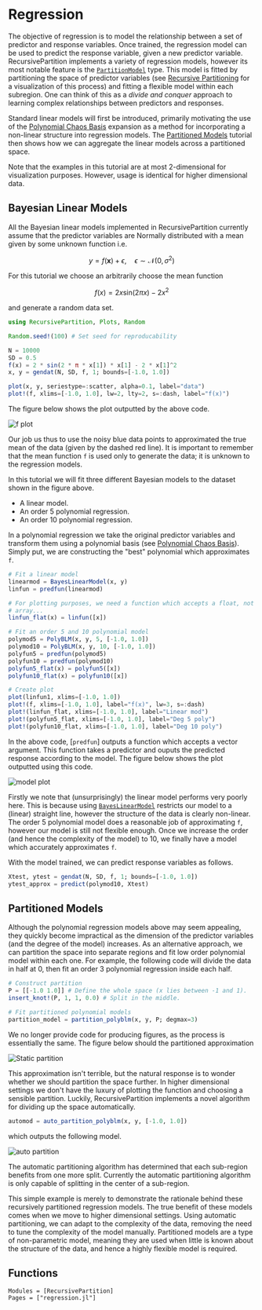 # Regression

The objective of regression is to model the relationship between a set of
predictor and response variables. Once trained, the regression model can be used
to predict the response variable, given a new predictor variable.
RecursivePartition implements a variety of regression models, however its
most notable feature is the [`PartitionModel`](@ref) type. This model is
fitted by partitioning the space of predictor variables
(see [Recursive Partitioning](@ref) for a visualization of this process) and fitting
a flexible model within each subregion. One can think of this as a
*divide and conquer* approach to learning complex relationships between
predictors and responses.

Standard linear models will first be introduced, primarily motivating the use
of the [Polynomial Chaos Basis](@ref) expansion as a method for incorporating
a non-linear structure into regression models. The [Partitioned Models](@ref)
tutorial then shows how we can aggregate the linear models across a partitioned
space.

Note that the examples in this tutorial are at most 2-dimensional for
visualization purposes. However, usage is identical for higher dimensional
data.

## Bayesian Linear Models

All the Bayesian linear models implemented in RecursivePartition currently
assume that the predictor variables are Normally distributed with a mean
given by some unknown function i.e.

```math
y = f(\boldsymbol{x}) + ϵ, \quad ϵ \sim \mathcal{N}(0, σ^2)
```

For this tutorial we choose an arbitrarily choose the mean function

```math
f(x) = 2 x \text{sin}(2 π x) - 2 x^2
```

and generate a random data set.

```julia
using RecursivePartition, Plots, Random

Random.seed!(100) # Set seed for reproducability

N = 10000
SD = 0.5
f(x) = 2 * sin(2 * π * x[1]) * x[1] - 2 * x[1]^2
x, y = gendat(N, SD, f, 1; bounds=[-1.0, 1.0])

plot(x, y, seriestype=:scatter, alpha=0.1, label="data")
plot!(f, xlims=[-1.0, 1.0], lw=2, lty=2, s=:dash, label="f(x)")
```

The figure below shows the plot outputted by the above code.

![f plot](figures/fplot.png)

Our job us thus to use the noisy blue data points to approximated the
true mean of the data (given by the dashed red line). It is important to
remember that the mean function ``f`` is used only to generate the data; it is
unknown to the regression models.

In this tutorial we will fit three different Bayesian models to the dataset shown
in the figure above.

* A linear model.
* An order 5 polynomial regression.
* An order 10 polynomial regression.

In a polynomial regression we take the original predictor variables
and transform them using a polynomial basis (see [Polynomial Chaos Basis](@ref)).
Simply put, we are constructing the "best" polynomial which approximates ``f``.

```julia
# Fit a linear model
linearmod = BayesLinearModel(x, y)
linfun = predfun(linearmod)

# For plotting purposes, we need a function which accepts a float, not an
# array...
linfun_flat(x) = linfun([x])

# Fit an order 5 and 10 polynomial model
polymod5 = PolyBLM(x, y, 5, [-1.0, 1.0])
polymod10 = PolyBLM(x, y, 10, [-1.0, 1.0])
polyfun5 = predfun(polymod5)
polyfun10 = predfun(polymod10)
polyfun5_flat(x) = polyfun5([x])
polyfun10_flat(x) = polyfun10([x])

# Create plot
plot(linfun1, xlims=[-1.0, 1.0])
plot!(f, xlims=[-1.0, 1.0], label="f(x)", lw=3, s=:dash)
plot!(linfun_flat, xlims=[-1.0, 1.0], label="Linear mod")
plot!(polyfun5_flat, xlims=[-1.0, 1.0], label="Deg 5 poly")
plot!(polyfun10_flat, xlims=[-1.0, 1.0], label="Deg 10 poly")
```

In the above code, [`predfun`] outputs a function which accepts a vector
argument. This function takes a predictor and ouputs the predicted response
according to the model. The figure below shows the plot outputted using this
code.

![model plot](figures/models.png)

Firstly we note that (unsurprisingly) the linear model performs very poorly here.
This is because using [`BayesLinearModel`](@ref) restricts our model to a
(linear) straight line, however the structure of the data is clearly non-linear.
The order 5 polynomial model does a reasonable job of approximating ``f``,
however our model is still not flexible enough. Once we increase the order
(and hence the complexity of the model) to 10, we finally have a model which
accurately approximates ``f``.

With the model trained, we can predict response variables as follows.

```julia
Xtest, ytest = gendat(N, SD, f, 1; bounds=[-1.0, 1.0])
ytest_approx = predict(polymod10, Xtest)
```

## Partitioned Models

Although the polynomial regression models above may seem appealing, they
quickly become impractical as the dimension of the predictor variables
(and the degree of the model) increases. As an alternative approach, we can
partition the space into separate regions and fit low order polynomial
model within each one. For example, the following code will divide the data
in half at 0, then fit an order 3 polynomial regression inside each half.

```julia
# Construct partition
P = [[-1.0 1.0]] # Define the whole space (x lies between -1 and 1).
insert_knot!(P, 1, 1, 0.0) # Split in the middle.

# Fit partitioned polynomial models
partition_model = partition_polyblm(x, y, P; degmax=3)
```

We no longer provide code for producing figures, as the process is essentially
the same. The figure below should the partitioned approximation

![Static partition](figures/part.png)

This approximation isn't terrible, but the natural response is to wonder
whether we should partition the space further. In higher dimensional settings
we don't have the luxury of plotting the function and choosing a sensible
partition. Luckily, RecursivePartition implements a novel algorithm for
dividing up the space automatically.

```julia
automod = auto_partition_polyblm(x, y, [-1.0, 1.0])
```

which outputs the following model.

![auto partition](figures/autopart.png)

The automatic partitioning algorithm has determined that each sub-region benefits
from one more split. Currently the automatic partitioning algorithm is only
capable of splitting in the center of a sub-region.

This simple example is merely to demonstrate the rationale behind these
recursively partitioned regression models. The true benefit of these models
comes when we move to higher dimensional settings. Using automatic
partitioning, we can adapt to the complexity of the data, removing the
need to tune the complexity of the model manually. Partitioned models are a
type of non-parametric model, meaning they are used when little is known
about the structure of the data, and hence a highly flexible model is required.

## Functions

```@autodocs
Modules = [RecursivePartition]
Pages = ["regression.jl"]
```
